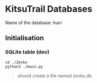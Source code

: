 # KitsuTrail Databases

Name of the database: Inari

## Initialisation

### SQLite table (dev)
```
cd ./Zenko
python3 ./main.py
```
> should create a file named zenko.db
